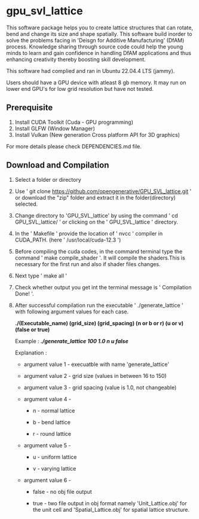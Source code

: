 # gpu_svl_lattice


This software package helps you to create lattice structures that can rotate, bend and change its size and shape spatially. This software build inorder to solve the problems facing in 'Deisgn for Additive Manufacturing' (DfAM) process. Knowledge sharing through source code could help the young minds to learn and gain confidence in handling DfAM applications and thus enhancing creativity thereby boosting skill development.

This software had complied and ran in Ubuntu 22.04.4 LTS (jammy). 


Users should have a GPU device with atleast 8 gb memory. It may run on lower end GPU's for low grid resolution but have not tested.


## Prerequisite
1. Install CUDA Toolkit (Cuda - GPU programming)
2. Install GLFW (Window Manager)
3. Install Vulkan (New generation Cross platform API for 3D graphics)

For more details please check DEPENDENCIES.md file.

## Download and Compilation 
1. Select a folder or directory
2. Use ' git clone https://github.com/opengenerative/GPU_SVL_lattice.git ' or download the "zip" folder and extract it in the folder(directory) selected.
3. Change directory to 'GPU_SVL_lattice' by using the command ' cd GPU_SVL_lattice/ ' or clicking on the ' GPU_SVL_lattice ' directory.
4. In the ' Makefile ' provide the location of ' nvcc ' compiler in CUDA_PATH. (here ' /usr/local/cuda-12.3 ')
5. Before compiling the cuda codes, in the command terminal type the command ' make compile_shader '. It will compile the shaders.This is necessary for the 
   first run and also if shader files changes.
6. Next type ' make all '
7. Check whether output you get int the terminal  message is ' Compilation Done! '.
8. After successful compilation run the executable ' ./generate_lattice ' with following argument values for each case.

    **./(Executable_name) (grid_size) (grid_spacing) (n or b or r) (u or v) (false or true)**
   
    Example : ***./generate_lattice 100 1.0 n u false***
   
    Explanation :
    * argument value 1 - execuatble with name 'generate_lattice'
    * argument value 2 - grid size (values in between 16 to 150) 
    * argument value 3 - grid spacing (value is 1.0, not changeable)
    * argument value 4 - 

        * n - normal lattice

        * b - bend lattice

        * r - round lattice

    * argument value 5 -

        * u - uniform lattice

        * v - varying lattice

    * argument value 6 - 

        * false - no obj file output
    
        * true - two file output in obj format namely 'Unit_Lattice.obj' for the unit cell and 'Spatial_Lattice.obj' for spatial lattice structure.
     
    

